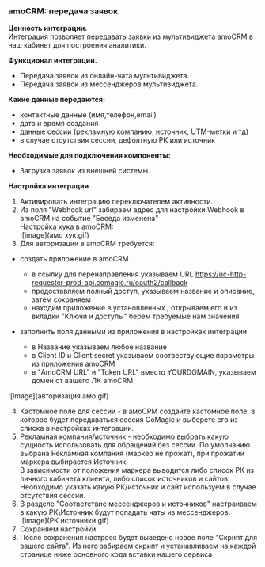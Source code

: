  ### amoCRM: передача заявок
**Ценность интеграции.**  
Интеграция позволяет передавать заявки из мультивиджета amoCRM в наш кабинет для построения аналитики.  

**Функционал интеграции.**  
- Передача заявок из онлайн-чата  мультивиджета.  
- Передача заявок из мессенджеров мультивиджета.  


**Какие данные передаются:**   
- контактные данные (имя,телефон,email)  
- дата и время создания  
- данные сессии (рекламную компанию, источник, UTM-метки и тд)  
- в случае отсутствия сессии, дефолтную РК или источник  
 

**Необходимые для подключения компоненты:**  
- Загрузка заявок из внешней системы.  

**Настройка интеграции**  
1. Активировать интеграцию переключателем активности.  
2. Из поля "Webhook url" забираем адрес для настройки Webhook в amoCRM на событие "Беседа изменена"  
Настройка хука в amoCRM:  
![image](амо хук.gif)  
3. Для авторизации в amoCRM требуется:
- создать приложение в amoCRM
  - в ссылку для перенаправления указываем URL https://uc-http-requester-prod-api.comagic.ru/oauth2/callback
  - предоставляем полный доступ, указываем название и описание, затем сохраняем
  - находим приложение в установленных , открываем его и из вкладки "Ключи и доступы" берем требуемые нам значения

- заполнить поля данными из приложения в настройках интеграции 
  - в Название указываем любое название
  - в Client ID и Client secret указываем соотвествующие параметры из приложения amoCRM
  - в "AmoCRM URL" и "Token URL" вместо YOURDOMAIN, указываем домен от вашего ЛК amoCRM

![image](авторизация амо.gif)  

4. Кастомное поле для сессии - в амоСРМ создайте кастомное поле, в которое будет передаваться сессия CoMagic и выберете его из списка в настройках интеграции.
5. Рекламная компания/источник - необходимо выбрать какую сущность использовать для обращений без сессии. По умолчанию выбрана Рекламная компания (маркер не прожат), при прожатии маркера выбирается Источник.  
В зависимости от положения маркера выводится либо список РК из личного кабинета клиента, либо список источников и сайтов. Необходимо указать какую РК/источник и сайт используем в случае отсутствия сессии.  
6. В разделе "Соответствие мессенджеров и источников" настраиваем в какую РК\Источник будут попадать чаты из мессенджеров.  
![image](РК источники.gif) 
7. Сохраняем настройки. 
8. После сохранения настроек будет выведено новое поле  "Скрипт для вашего сайта".
Из него забираем скрипт и устанавливаем на каждой странице ниже основного кода вставки нашего сервиса



